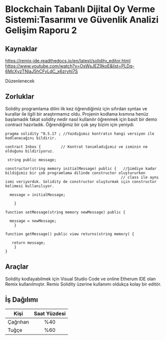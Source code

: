 # Blockchain Tabanlı Dijital Oy Verme Sistemi:Tasarımı ve Güvenlik Analizi Gelişim Raporu 2

## Kaynaklar

https://remix-ide.readthedocs.io/en/latest/solidity_editor.html
https://www.youtube.com/watch?v=OsWsJEZ9koE&list=PLDq-6McXyzTNlaJ5hCFvLdC_x6zryhl7S

Düzenlenecek

## Zorluklar

Solidity programlama dilini ilk kez öğrendiğimiz için sıfırdan syntax ve kurallar ile ilgili bir araştırmamız oldu.
Projenin kodlama kısmına henüz başlamadık fakat solidity nedir nasıl kullanılır öğrenmek için basit bir demo contract hazırladık.
Öğrendiğimiz bir çok şey bizim için yeniydi.


```solidity
pragma solidity ^0.5.17 ; //Yazdığımız kontratın hangi versiyon ile kodlanacağını bildirir.

contract Inbox {         // Kontrat tanımladığımız ve isminin ne olduğunu bildiriyoruz.
    
 string public message;
 
constructor(string memory initialMessage) public {   //Şimdiye kadar bildiğimiz bir çok programlama dilinde constructor oluştururken
                                                    // class ile aynı ismi veriyorduk. Solidity de constructor oluşturmak için constructor kelimesi kullanılıyor.
       
  message = initialMessage;
        
    }
    
function setMessage(string memory newMessage) public {  
        
  message = newMessage;
    }
    
function getMessage() public view returns(string memory) {
        
   return message;
    }
}

```

## Araçlar

Solidity kodlayabilmek için Visual Studio Code ve online Etherum IDE olan Remix kullanılmıştır. Remix Solidity üzerine kullanımı oldukça kolay bir editör.
## İş Dağılımı
| Kişi        | Saat Yüzdesi         |
| ------------- |:-------------:|
|Çağrıhan  | %40 |
|Tuğçe     |%60 |



